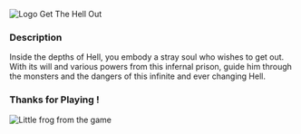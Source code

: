 ![Logo Get The Hell Out](https://github.com/Ecole-des-Nouvelles-Images/Arcade-2D-Cartoon-Jumpers/blob/main/Assets/Master/UI/Intro/logo.png)

### Description

Inside the depths of Hell, you embody a stray soul who wishes to get out.
With its will and various powers from this infernal prison, guide him through the monsters and the dangers of this infinite and ever changing Hell.

### Thanks for Playing !

![Little frog from the game](https://github.com/Ecole-des-Nouvelles-Images/Arcade-2D-Cartoon-Jumpers/blob/main/Assets/Master/Enemies/Frog/Froggo_1.png)
